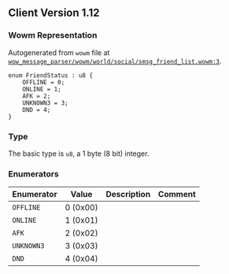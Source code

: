 ## Client Version 1.12

### Wowm Representation

Autogenerated from `wowm` file at [`wow_message_parser/wowm/world/social/smsg_friend_list.wowm:3`](https://github.com/gtker/wow_messages/tree/main/wow_message_parser/wowm/world/social/smsg_friend_list.wowm#L3).
```rust,ignore
enum FriendStatus : u8 {
    OFFLINE = 0;
    ONLINE = 1;
    AFK = 2;
    UNKNOWN3 = 3;
    DND = 4;
}
```
### Type
The basic type is `u8`, a 1 byte (8 bit) integer.
### Enumerators
| Enumerator | Value  | Description | Comment |
| --------- | -------- | ----------- | ------- |
| `OFFLINE` | 0 (0x00) |  |  |
| `ONLINE` | 1 (0x01) |  |  |
| `AFK` | 2 (0x02) |  |  |
| `UNKNOWN3` | 3 (0x03) |  |  |
| `DND` | 4 (0x04) |  |  |
